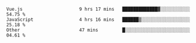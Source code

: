
<!--
**xy406043/xy406043** is a ✨ _special_ ✨ repository because its `README.md` (this file) appears on your GitHub profile.

Here are some ideas to get you started:

- 🔭 I’m currently working on ...
- 🌱 I’m currently learning ...
- 👯 I’m looking to collaborate on ...
- 🤔 I’m looking for help with ...
- 💬 Ask me about ...
- 📫 How to reach me: ...
- 😄 Pronouns: ...
- ⚡ Fun fact: ...
-->

<!--START_SECTION:waka-->

```text
Vue.js                     9 hrs 17 mins   █████████████▓░░░░░░░░░░░   54.75 %
JavaScript                 4 hrs 16 mins   ██████▒░░░░░░░░░░░░░░░░░░   25.18 %
Other                      47 mins         █░░░░░░░░░░░░░░░░░░░░░░░░   04.61 %
```

<!--END_SECTION:waka-->
